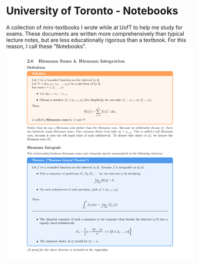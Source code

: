 # University of Toronto - Notebooks
A collection of mini-textbooks I wrote while at UofT to help me study for exams. These documents are written more comprehensively than typical lecture notes, but are less educationally rigorous than a textbook. For this reason, I call these "Notebooks".
![Screenshot](https://github.com/iahuang/uoft-notebooks/raw/main/assets/screenshot1.png)